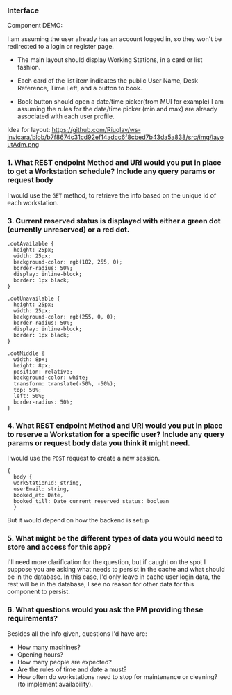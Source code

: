 ### Interface

Component DEMO:

I am assuming the user already has an account logged in, so they won't be redirected to a login or register page.

- The main layout should display Working Stations, in a card or list fashion.

- Each card of the list item indicates the public User Name, Desk Reference, Time Left, and a button to book.

- Book button should open a date/time picker(from MUI for example) I am assuming the rules for the date/time picker (min and max) are already associated with each user profile.

Idea for layout: https://github.com/Riuqlav/ws-invicara/blob/b7f8674c31cd92ef14adcc6f8cbed7b43da5a838/src/img/layoutAdm.png

### 1. What REST endpoint Method and URI would you put in place to get a Workstation schedule? Include any query params or request body

I would use the `GET` method, to retrieve the info based on the unique id of each workstation.

### 3. Current reserved status is displayed with either a green dot (currently unreserved) or a red dot.

```
.dotAvailable {
  height: 25px;
  width: 25px;
  background-color: rgb(102, 255, 0);
  border-radius: 50%;
  display: inline-block;
  border: 1px black;
}

.dotUnavailable {
  height: 25px;
  width: 25px;
  background-color: rgb(255, 0, 0);
  border-radius: 50%;
  display: inline-block;
  border: 1px black;
}

.dotMiddle {
  width: 8px;
  height: 8px;
  position: relative;
  background-color: white;
  transform: translate(-50%, -50%);
  top: 50%;
  left: 50%;
  border-radius: 50%;
}
```

### 4. What REST endpoint Method and URI would you put in place to reserve a Workstation for a specific user? Include any query params or request body data you think it might need.

I would use the `POST` request to create a new session.

```
{
  body {
  workStationId: string,
  userEmail: string,
  booked_at: Date,
  booked_till: Date current_reserved_status: boolean
  }
```

But it would depend on how the backend is setup

### 5. What might be the different types of data you would need to store and access for this app?

I'll need more clarification for the question, but if caught on the spot I suppose you are asking what needs to persist in the cache and what should be in the database.
In this case, I'd only leave in cache user login data, the rest will be in the database, I see no reason for other data for this component to persist.

### 6. What questions would you ask the PM providing these requirements?

Besides all the info given, questions I'd have are:

- How many machines?
- Opening hours?
- How many people are expected?
- Are the rules of time and date a must?
- How often do workstations need to stop for maintenance or cleaning? (to implement availability).
